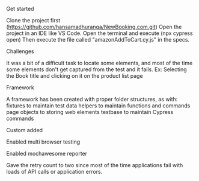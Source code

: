 Get started

Clone the project first (https://github.com/hansamadhuranga/NewBooking.com.git)
Open the project in an IDE like VS Code.
Open the terminal and execute (npx cypress open)
Then execute the file called "amazonAddToCart.cy.js" in the specs.


Challenges

It was a bit of a difficult task to locate some elements, and most of the time some elements don't get captured from the test and it fails. Ex: Selecting the Book title and clicking on it on the product list page

Framework

A framework has been created with proper folder structures, as with: fixtures to maintain test data helpers to maintain functions and commands page objects to storing web elements testbase to maintain Cypress commands

Custom added

Enabled multi browser testing

Enabled mochawesome reporter

Gave the retry count to two since most of the time applications fail with loads of API calls or application errors.

